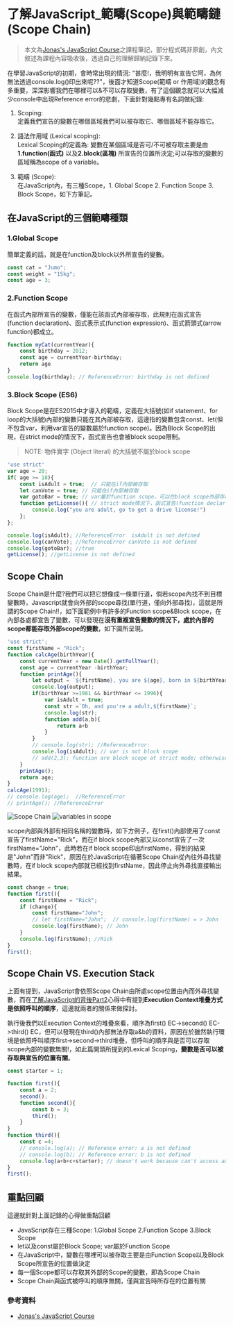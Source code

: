 # 了解JavaScript_範疇(Scope)與範疇鏈(Scope Chain)

> 本文為[Jonas's JavaScript Course](https://www.udemy.com/course/the-complete-javascript-course/)之課程筆記，部分程式碼非原創，內文敘述為課程內容吸收後，透過自己的理解歸納記錄下來。

在學習JavaScript的初期，會時常出現的情況: "甚麼!，我明明有宣告它阿，為何無法透過console.log()印出來呢??"，後面才知道Scope(範疇 or 作用域)的觀念有多重要，深深影響我們在哪裡可以&不可以存取變數，有了這個觀念就可以大幅減少console中出現Reference error的悲劇，下面針對幾點專有名詞做紀錄:

1. Scoping:  
定義我們宣告的變數在哪個區域我們可以被存取它、哪個區域不能存取它。

2. 語法作用域 (Lexical scoping):  
Lexical Scoping的定義為: 變數在某個區域是否可/不可被存取主要是由**1.function(函式)** 以及**2.block(區塊)** 所宣告的位置所決定;可以存取的變數的區域稱為scope of a variable。

3. 範疇 (Scope):  
在JavaScript內，有三種Scope，1. Global Scope 2. Function Scope 3. Block Scope，如下方筆記。


## 在JavaScript的三個範疇種類

### 1.Global Scope
簡單定義的話，就是在function及block以外所宣告的變數。
```js
const cat = "Jumo";
const weight = "15kg";
const age = 3;
```

### 2.Function Scope
在函式內部所宣告的變數，僅能在該函式內部被存取，此規則在函式宣告(function declaration)、函式表示式(function expression)、函式箭頭式(arrow function)都成立。
```js
function myCat(currentYear){
    const birthday = 2012;
    const age = currentYear-birthday;
    return age
}
console.log(birthday); // ReferenceError: birthday is not defined
```


### 3.Block Scope (ES6)

Block Scope是在ES2015中才導入的範疇，定義在大括號(如if statement、for loop的大括號)內部的變數只能在其內部被存取，這邊指的變數包含const、let(但不包含var，利用var宣告的變數屬於function scope)。因為Block Scope的出現，在strict mode的情況下，函式宣告也會被block scope限制。

>NOTE: 物件實字 (Object literal) 的大括號不屬於block scope

```js
'use strict'
var age = 20;
if( age >= 18){
    const isAdult = true;  // 只能在if內部被存取
    let canVote = true; // 只能在if內部被存取
    var gotoBar = true; // var屬於function scope，可以在block scope外部存取
    function getLicense(){ // strict mode情況下，函式宣告(function declaration)也屬於block scope
        console.log("you are adult, go to get a drive license!")
    };
};

console.log(isAdult); //ReferenceError  isAdult is not defined
console.log(canVote); //ReferenceError canVote is not defined
console.log(gotoBar); //true
getLicense(); //getLicense is not defined
```
## Scope Chain
Scope Chain是什麼?我們可以把它想像成一條單行道，倘若scope內找不到目標變數時，Javascript就會向外部的scope尋找(單行道，僅向外部尋找)，這就是所謂的Scope Chain!!，如下面範例中有許多的Function scope&Block scope，在內部各處都宣告了變數，可以發現在**沒有重複宣告變數的情況下，處於內部的scope都能存取外部scope的變數**，如下圖所呈現。

```js
'use strict';
const firstName = "Rick";
function calcAge(birthYear){
    const currentYear = new Date().getFullYear();
    const age = currentYear -birthYear;
    function printAge(){
        let output = `${firstName}, you are ${age}, born in ${birthYear}`;
        console.log(output);
        if(birthYear >=1981 && birthYear <= 1996){
            var isAdult = true;
            const str =`Oh, and you're a adult,${firstName}`;
            console.log(str);
            function add(a,b){
                return a+b
            }
        }
        // console.log(str); //ReferenceError:
        console.log(isAdult); // var is not block scope
        // add(2,3); function are block scope at strict mode; otherwise:function scope
    }
    printAge();
    return age;
}
calcAge(1991);
// console.log(age);  //ReferenceError
// printAge(); //ReferenceError
```

![Scope Chain](https://github.com/ChiuWeiChung/IMGTANK/blob/main/scope/scopechain.png?raw=true)
![variables in scope](https://github.com/ChiuWeiChung/IMGTANK/blob/main/scope/variables%20in%20scope.png?raw=true)

scope內部與外部有相同名稱的變數時，如下方例子，在first()內部使用了const宣告了firstName="Rick"，而在if block scope內部又以const宣告了一次firstName="John"，此時若在if block scope印出firstName，得到的結果是"John"而非"Rick"，原因在於JavaScript在循著Scope Chain從內往外尋找變數時，在if block scope內部就已經找到firstName，因此停止向外尋找直接輸出結果。

```js
const change = true;
function first(){
    const firstName = "Rick";
    if (change){
        const firstName="John";   
        // let firstName="John";  // console.log(firstName) = > John 
        console.log(firstName); // John
    }
    console.log(firstName); //Rick
}
first();
```

## Scope Chain VS. Execution Stack
上面有提到，JavaScript會依照Scope Chain由所處scope位置由內而外尋找變數，而在[了解JavaScript的背後Part2]()心得中有提到**Execution Context堆疊方式是依照呼叫的順序**，這邊就兩者的關係來做探討。

執行後我們以Execution Context的堆疊來看，順序為first() EC->second() EC->third() EC，但可以發現在third()內部無法存取a&b的資料，原因在於雖然執行環境是依照呼叫順序first->second->third堆疊，但呼叫的順序與是否可以存取scope內部的變數無關!，如此篇開頭所提到的Lexical Scoping，**變數是否可以被存取與宣告的位置有關**。

```js
const starter = 1;

function first(){
    const a = 2;
    second();
    function second(){
        const b = 3;
        third();
    }
}
function third(){
    const c =4;
    // console.log(a); // Reference error: a is not defined 
    // console.log(b); // Reference error: b is not defined 
    console.log(a+b+c+starter); // doesn't work because can't access a&b
}
first();
```

## 重點回顧

這邊就針對上面記錄的心得做重點回顧
* JavaScript存在三種Scope: 1.Global Scope 2.Function Scope 3.Block Scope
* let以及const屬於Block Scope; var屬於Function Scope
* 在JavaScript中，變數在哪裡可以被存取主要是由Function Scope以及Block Scope所宣告的位置做決定
* 每一個Scope都可以存取其外部的Scope的變數，即為Scope Chain
* Scope Chain與函式被呼叫的順序無關，僅與宣告時所存在的位置有關

### 參考資料
* [Jonas's JavaScript Course](https://www.udemy.com/course/the-complete-javascript-course/)
